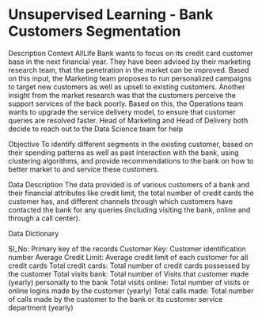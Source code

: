 # Unsupervised Learning - Bank Customers Segmentation

Description
Context
AllLife Bank wants to focus on its credit card customer base in the next financial year. They have been advised by their marketing research team, that the penetration in the market can be improved. Based on this input, the Marketing team proposes to run personalized campaigns to target new customers as well as upsell to existing customers. Another insight from the market research was that the customers perceive the support services of the back poorly. Based on this, the Operations team wants to upgrade the service delivery model, to ensure that customer queries are resolved faster. Head of Marketing and Head of Delivery both decide to reach out to the Data Science team for help

 

Objective
To identify different segments in the existing customer, based on their spending patterns as well as past interaction with the bank, using clustering algorithms, and provide recommendations to the bank on how to better market to and service these customers.

 

Data Description
The data provided is of various customers of a bank and their financial attributes like credit limit, the total number of credit cards the customer has, and different channels through which customers have contacted the bank for any queries (including visiting the bank, online and through a call center).

Data Dictionary

Sl_No: Primary key of the records
Customer Key: Customer identification number
Average Credit Limit: Average credit limit of each customer for all credit cards
Total credit cards: Total number of credit cards possessed by the customer
Total visits bank: Total number of Visits that customer made (yearly) personally to the bank
Total visits online: Total number of visits or online logins made by the customer (yearly)
Total calls made: Total number of calls made by the customer to the bank or its customer service department (yearly)
